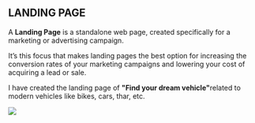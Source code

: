 <!DOCTYPE html>
<html>
  <body>
    <h2>LANDING PAGE</h2>
    <p>
      A <b>Landing Page</b> is a standalone web page, created specifically for a
      marketing or advertising campaign.
    </p>
    <p>
      It’s this focus that makes landing pages the best option for increasing
      the conversion rates of your marketing campaigns and lowering your cost of
      acquiring a lead or sale.
    </p>
    <p>
      I have created the landing page of <b>"Find your dream vehicle"</b>related
      to modern vehicles like bikes, cars, thar, etc.
    </p>
    <div>
<img src="./Imag /Landing page.png">
</div>
  </body>
</html>

